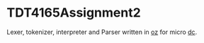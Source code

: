 # TDT4165Assignment2

Lexer, tokenizer, interpreter and Parser written in [oz](http://mozart.github.io/) for micro [dc](https://www.gnu.org/software/bc/manual/dc-1.05/html_mono/dc.html).